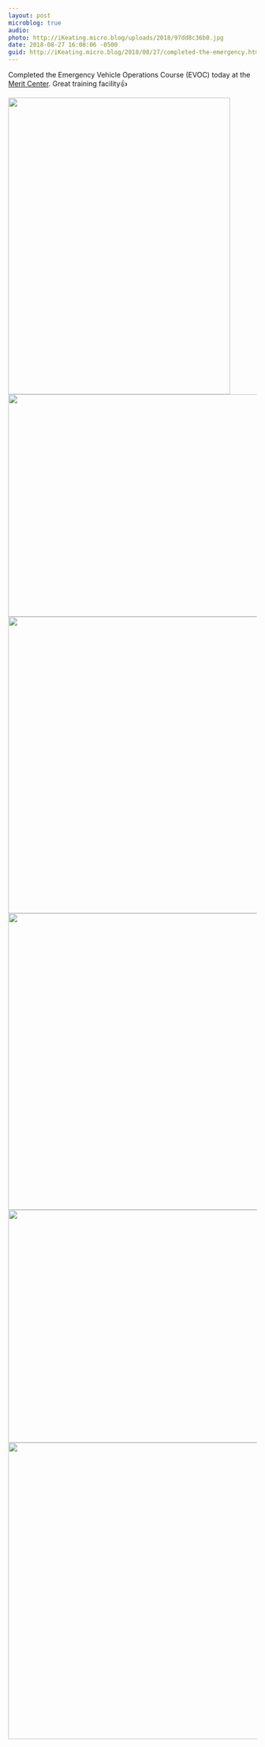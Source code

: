 ```yaml
---
layout: post
microblog: true
audio: 
photo: http://iKeating.micro.blog/uploads/2018/97dd8c36b0.jpg
date: 2018-08-27 16:08:06 -0500
guid: http://iKeating.micro.blog/2018/08/27/completed-the-emergency.html
---
```

Completed the Emergency Vehicle Operations Course (EVOC) today at the [Merit Center](http://meritcenter.com).  Great training facility👍

<img src="http://iKeating.micro.blog/uploads/2018/62681c63a2.jpg" width="450" height="600" /><img src="http://iKeating.micro.blog/uploads/2018/af4679408f.jpg" width="600" height="450" /><img src="http://iKeating.micro.blog/uploads/2018/61e2dff9a0.jpg" width="600" height="600" /><img src="http://iKeating.micro.blog/uploads/2018/c94f5965c5.jpg" width="600" height="600" /><img src="http://iKeating.micro.blog/uploads/2018/cf50b31dcd.jpg" width="600" height="471" /><img src="http://iKeating.micro.blog/uploads/2018/97dd8c36b0.jpg" width="600" height="600" />

